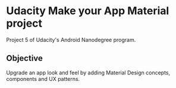 Udacity Make your App Material project
===================================

Project 5 of Udacity's Android Nanodegree program.


Objective
--------------
Upgrade an app look and feel by adding Material Design concepts, components and UX patterns.
